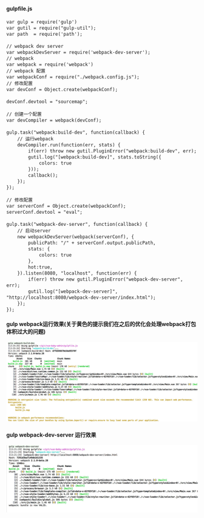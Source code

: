 #### gulpfile.js
    var gulp = require('gulp')
    var gutil = require("gulp-util");
    var path  = require('path');
    
    // webpack dev server
    var webpackDevServer = require('webpack-dev-server');
    // webpack
    var webpack = require('webpack')
    // webpack 配置
    var webpackConf = require("./webpack.config.js");
    // 修改配置
    var devConf = Object.create(webpackConf);
    
    devConf.devtool = "sourcemap";
    
    // 创建一个配置
    var devCompiler = webpack(devConf);
    
    gulp.task("webpack:build-dev", function(callback) {
        // 运行webpack
        devCompiler.run(function(err, stats) {
            if(err) throw new gutil.PluginError("webpack:build-dev", err);
            gutil.log("[webpack:build-dev]", stats.toString({
                colors: true
            }));
            callback();
        });
    });
    
    // 修改配置
    var serverConf = Object.create(webpackConf);
    serverConf.devtool = "eval";
    
    gulp.task("webpack-dev-server", function(callback) {
        // 启动server
        new webpackDevServer(webpack(serverConf), {
            publicPath: "/" + serverConf.output.publicPath,
            stats: {
                colors: true
            },
            hot:true,
        }).listen(8080, "localhost", function(err) {
            if(err) throw new gutil.PluginError("webpack-dev-server", err);
            gutil.log("[webpack-dev-server]", "http://localhost:8080/webpack-dev-server/index.html");
        });
    });
    
#### gulp webpack运行效果(关于黄色的提示我们在之后的优化会处理webpack打包体积过大的问题)
![alt text](../res/gulp-webpack.jpeg "运行效果")

#### gulp webpack-dev-server 运行效果
![alt text](../res/gulp-webpack-dev-server.jpeg "运行效果")

